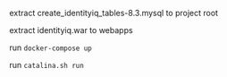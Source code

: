 extract create_identityiq_tables-8.3.mysql to project root

extract identityiq.war to webapps

run `docker-compose up`

run `catalina.sh run`